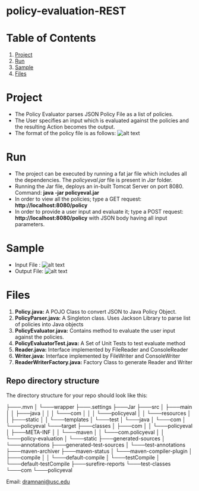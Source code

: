 # policy-evaluation-REST

# Table of Contents
1. [Project](README.md#Project)
1. [Run](README.md#Run)
1. [Sample](README.md#Sample)
1. [Files](README.md#Files)

# Project
* The Policy Evaluator parses JSON Policy File as a list of policies. 
* The User specifies an input which is evaluated against the policies and the resulting Action becomes the output.
* The format of the policy file is as follows:
![alt text](https://i.imgur.com/5ElATsT.png "Policy File")

# Run
* The project can be executed by running a fat jar file which includes all the dependencies. The *policyeval.jar* file is present in *Jar* folder.
* Running the Jar file, deploys an in-built Tomcat Server on port 8080.
Command: **java -jar policyeval.jar**
* In order to view all the policies; type a GET request: **http://localhost:8080/policy**
* In order to provide a user input and evaluate it; type a POST request: **http://localhost:8080/policy** with JSON body having all input parameters.


# Sample
* Input File : 
![alt text](https://i.imgur.com/J0l4pzE.png "Input File")
* Output File:
![alt text](https://i.imgur.com/Sn8i50e.png "Input File")


# Files
1. **Policy.java:** A POJO Class to convert JSON to Java Policy Object.
2. **PolicyParser.java:** A Singleton class. Uses Jackson Library to parse list of policies into Java objects
3. **PolicyEvaluator.java:** Contains method to evaluate the user input against the policies.
4. **PolicyEvaluatorTest.java:** A Set of Unit Tests to test evaluate method
5. **Reader.java:** Interface implemented by FileReader and ConsoleReader
6. **Writer.java:** Interface implemented by FileWriter and ConsoleWriter
7. **ReaderWriterFactory.java:** Factory Class to generate Reader and Writer




## Repo directory structure

The directory structure for your repo should look like this:

  ├───.mvn
  │   └───wrapper
  ├───.settings
  ├───Jar
  ├───src
  │   ├───main
  │   │   ├───java
  │   │   │   └───com
  │   │   │       └───policyeval
  │   │   └───resources
  │   │       ├───static
  │   │       └───templates
  │   └───test
  │       └───java
  │           └───com
  │               └───policyeval
  └───target
      ├───classes
      │   ├───com
      │   │   └───policyeval
      │   ├───META-INF
      │   │   └───maven
      │   │       └───com.policyeval
      │   │           └───policy-evaluation
      │   └───static
      ├───generated-sources
      │   └───annotations
      ├───generated-test-sources
      │   └───test-annotations
      ├───maven-archiver
      ├───maven-status
      │   └───maven-compiler-plugin
      │       ├───compile
      │       │   └───default-compile
      │       └───testCompile
      │           └───default-testCompile
      ├───surefire-reports
      └───test-classes
          └───com
              └───policyeval

Email: dramnani@usc.edu
